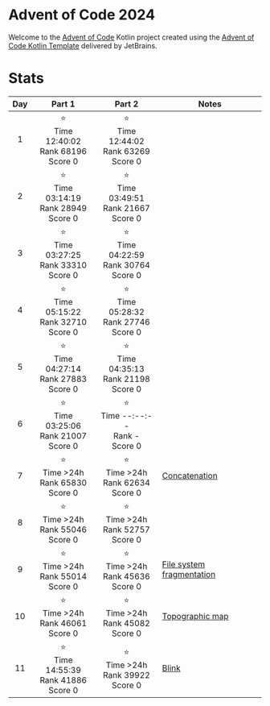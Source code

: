 # Advent of Code 2024

Welcome to the [Advent of Code](https://adventofcode.com) Kotlin project created using
the [Advent of Code Kotlin Template](https://github.com/kotlin-hands-on/advent-of-code-kotlin-template)
delivered by JetBrains.

# Stats

| Day |                       Part 1                       |                       Part 2                       | Notes                                                                                |
|:---:|:--------------------------------------------------:|:--------------------------------------------------:|--------------------------------------------------------------------------------------|
|  1  | ⭐ <br/> Time 12:40:02 <br/>Rank 68196<br/> Score 0 | ⭐ <br/> Time 12:44:02 <br/>Rank 63269<br/> Score 0 |                                                                                      |
|  2  | ⭐ <br/> Time 03:14:19 <br/>Rank 28949<br/> Score 0 | ⭐ <br/> Time 03:49:51 <br/>Rank 21667<br/> Score 0 |                                                                                      |
|  3  | ⭐ <br/> Time 03:27:25 <br/>Rank 33310<br/> Score 0 | ⭐ <br/> Time 04:22:59 <br/>Rank 30764<br/> Score 0 |                                                                                      |
|  4  | ⭐ <br/> Time 05:15:22 <br/>Rank 32710<br/> Score 0 | ⭐ <br/> Time 05:28:32 <br/>Rank 27746<br/> Score 0 |                                                                                      |
|  5  | ⭐ <br/> Time 04:27:14 <br/>Rank 27883<br/> Score 0 | ⭐ <br/> Time 04:35:13 <br/>Rank 21198<br/> Score 0 |                                                                                      |
|  6  | ⭐ <br/> Time 03:25:06 <br/>Rank 21007<br/> Score 0 |   ⭐ <br/> Time --:--:-- <br/>Rank -<br/> Score 0   |                                                                                      |
|  7  |   ⭐ <br/> Time >24h <br/>Rank 65830<br/> Score 0   |   ⭐ <br/> Time >24h <br/>Rank 62634<br/> Score 0   | [Concatenation](https://en.wikipedia.org/wiki/Concatenation)                         |
|  8  |   ⭐ <br/> Time >24h <br/>Rank 55046<br/> Score 0   |   ⭐ <br/> Time >24h <br/>Rank 52757<br/> Score 0   |                                                                                      |
|  9  |   ⭐ <br/> Time >24h <br/>Rank 55014<br/> Score 0   |   ⭐ <br/> Time >24h <br/>Rank 45636<br/> Score 0   | [File system fragmentation](https://en.wikipedia.org/wiki/File_system_fragmentation) |
| 10  |   ⭐ <br/> Time >24h <br/>Rank 46061<br/> Score 0   |   ⭐ <br/> Time >24h <br/>Rank 45082<br/> Score 0   | [Topographic map](https://en.wikipedia.org/wiki/Topographic_map)                     |
| 11  | ⭐ <br/> Time 14:55:39 <br/>Rank 41886<br/> Score 0 |   ⭐ <br/> Time >24h <br/>Rank 39922<br/> Score 0   | [Blink](https://en.wikipedia.org/wiki/Weeping_Angel)                                 |
